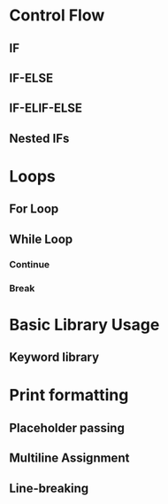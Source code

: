 # Control Flow
## IF
## IF-ELSE
## IF-ELIF-ELSE
## Nested IFs

# Loops

## For Loop

## While Loop

### Continue
### Break


# Basic Library Usage
## Keyword library

# Print formatting
## Placeholder passing

## Multiline Assignment
## Line-breaking
